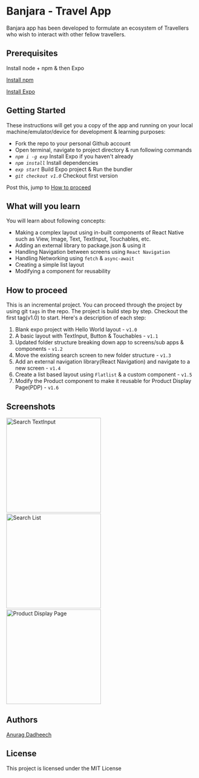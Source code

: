 # Banjara - Travel App

Banjara app has been developed to formulate an ecosystem of Travellers who wish to interact with other fellow travellers.

## Prerequisites

Install node + npm & then Expo

[Install npm](https://www.npmjs.com/get-npm)

[Install Expo](https://docs.expo.io/versions/latest/)

## Getting Started

These instructions will get you a copy of the app and running on your local machine/emulator/device for development & learning purposes:

- Fork the repo to your personal Github account
- Open terminal, navigate to project directory & run following commands
- *`npm i -g exp`* Install Expo if you haven't already
- *`npm install`* Install dependencies
- *`exp start`* Build Expo project & Run the bundler
- *`git checkout v1.0`* Checkout first version

Post this, jump to [How to proceed](#how-to-proceed)


## What will you learn
You will learn about following concepts:

- Making a complex layout using in-built components of React Native such as View, Image, Text, TextInput, Touchables, etc.
- Adding an external library to package.json & using it
- Handling Navigation between screens using `React Navigation`
- Handling Networking using `fetch` & `async-await`
- Creating a simple list layout
- Modifying a component for reusability

## How to proceed
This is an incremental project. You can proceed through the project by using git `tags` in the repo. The project is build step by step. Checkout the first tag(v1.0) to start. Here's a description of each step:

1. Blank expo project with Hello World layout - `v1.0`
2. A basic layout with TextInput, Button & Touchables - `v1.1`
3. Updated folder structure breaking down app to screens/sub apps & components - `v1.2`
4. Move the existing search screen to new folder structure - `v1.3`
5. Add an external navigation library(React Navigation) and navigate to a new screen - `v1.4`
6. Create a list based layout using `Flatlist` & a custom component - `v1.5`
7. Modify the Product component to make it reusable for Product Display Page(PDP) - `v1.6`


## Screenshots
<img src="https://assets.myntassets.com/assets/images/retaillabs/2018/7/17/834a4322-6b56-4b69-9d5a-f2f7b9b43f771531773209255-input.png" alt="Search TextInput" width="250px" height="" /> &nbsp; <img src="https://assets.myntassets.com/assets/images/retaillabs/2018/7/17/f9eaaed5-698f-4e3a-b09d-686c717698f71531773209218-search.png" alt="Search List" width="250px" height="" /> &nbsp; <img src="https://assets.myntassets.com/assets/images/retaillabs/2018/7/17/2bd5bded-de91-4f5a-8483-58ae56bb32c41531773209238-pdp.png" alt="Product Display Page" width="250px" height="" />


## Authors

[Anurag Dadheech](https://github.com/anuragdadheech)

## License

This project is licensed under the MIT License

